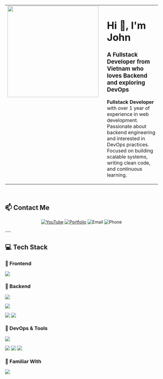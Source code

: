 <table>
  <tr>
    <td width="300" align="center" valign="top">
      <img src="https://i.pinimg.com/originals/e4/26/70/e426702edf874b181aced1e2fa5c6cde.gif" width="300" />
    </td>
    <td style="padding-left: 20px;" valign="top">
      <h1>Hi 👋, I'm John</h1>
      <h3>A Fullstack Developer from Vietnam who loves Backend and exploring DevOps</h3>
      <p>
        <strong>Fullstack Developer</strong> with over 1 year of experience in web development.<br>
        Passionate about backend engineering and interested in DevOps practices.<br>
        Focused on building scalable systems, writing clean code, and continuous learning.
      </p>
    </td>
  </tr>
</table>



<br />



## 📫 Contact Me

<div align="center">
  
[![YouTube](https://img.shields.io/badge/YouTube-FF0000?style=for-the-badge&logo=youtube&logoColor=white)](https://www.youtube.com/@khoidang357)
[![Portfolio](https://img.shields.io/badge/Portfolio-38B2AC?style=for-the-badge&logo=vercel&logoColor=white)](https://my-portfolio-five-xi-40.vercel.app)
![Email](https://img.shields.io/badge/Email-khoidang2110@gmail.com-d14836?style=for-the-badge&logo=gmail&logoColor=white)
![Phone](https://img.shields.io/badge/Phone-%2B84%20902447357-25D366?style=for-the-badge&logo=whatsapp&logoColor=white)


</div>
---

## 💻 Tech Stack

### 🔸 Frontend
<span>
  <img src="https://skillicons.dev/icons?i=html,css,react,nextjs,typescript,tailwind,antd" />
</span>

### 🔸 Backend
<p align="left"> <img src="https://skillicons.dev/icons?i=nodejs,express,nestjs,dotnet,php,laravel,fastapi,kotlin" /> </p> <p align="left"> <img src="https://skillicons.dev/icons?i=postgres,mysql,mongodb" /> </p> <p align="left"> <img src="https://img.shields.io/badge/JWT-000000?style=for-the-badge&logo=jsonwebtokens&logoColor=white" /> <img src="https://img.shields.io/badge/EF%20Core-512BD4?style=for-the-badge&logo=dotnet&logoColor=white" /> </p>

### 🚀 DevOps & Tools
<p align="left"> <img src="https://skillicons.dev/icons?i=docker,nginx,git,github,githubactions,ubuntu,aws" /> </p> <p align="left"> <img src="https://img.shields.io/badge/CI/CD-000000?style=for-the-badge&logo=github&logoColor=white" /> <img src="https://img.shields.io/badge/Termius-3B4F5C?style=for-the-badge&logo=gnome-terminal&logoColor=white" /> <img src="https://img.shields.io/badge/Traefik-24A1C1?style=for-the-badge&logo=traefikmesh&logoColor=white" /> </p>

### 🧩 Familiar With

<p align="left"> <img src="https://skillicons.dev/icons?i=go,java,nestjs" /> </p>



